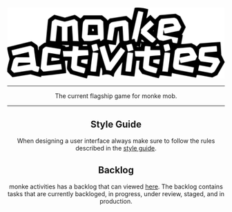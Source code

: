 <div align="center">

![monke-activities-logo](assets/logo/text.svg)

<hr>

The current flagship game for monke mob.

<hr>

## Style Guide

When designing a user interface always make sure to follow the rules described in the [style guide](https://github.com/monke-mob/monke-activities/tree/master/styling).

## Backlog

monke activities has a backlog that can viewed [here](https://github.com/orgs/monke-mob/projects/5/views/1). The backlog contains tasks that are currently backloged, in progress, under review, staged, and in production.

</div>
